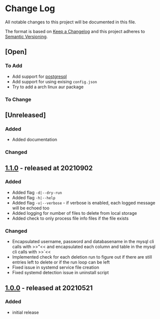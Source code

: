 # Change Log

All notable changes to this project will be documented in this file.

The format is based on [Keep a Changelog](http://keepachangelog.com/)
and this project adheres to [Semantic Versioning](http://semver.org/).

## [Open]

### To Add

* Add support for [postgresql](https://github.com/aljazceru/mattermost-retention)
* Add support for using exising `config.json`
* Try to add a arch linux aur package

### To Change

## [Unreleased]

### Added

* Added documentation

### Changed

## [1.1.0](https://github.com/bazzline/mattermost_housekeeping/tree/1.1.0) - released at 20210902

### Added

* Added flag `-d|--dry-run`
* Added flag `-h|--help`
* Added flag `-v|--verbose` - if verbose is enabled, each logged message will be echoed too
* Added logging for number of files to delete from local storage
* Added check to only process file info files if the file exists

### Changed

* Encapsulated username, password and databasename in the mysql cli calls with >>"<< and encapsulated each column and table in the mysql cli calls with >>`<<
* Implemented check for each deletion run to figure out if there are still entries left to delete or if the run loop can be left
* Fixed issue in systemd service file creation
* Fixed systemd detection issue in uninstall script

## [1.0.0](https://github.com/bazzline/mattermost_housekeeping/tree/1.0.0) - released at 20210521

### Added

* initial release
